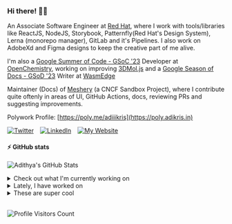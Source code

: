 ### Hi there! 👋🏻
  
An Associate Software Engineer at [Red Hat](https://www.redhat.com), where I work with tools/libraries like ReactJS, NodeJS, Storybook, Patternfly(Red Hat's Design System), Lerna (monorepo manager), GitLab and it's Pipelines. I also work on AdobeXd and Figma designs to keep the creative part of me alive.

I'm also a [Google Summer of Code - GSoC '23](https://summerofcode.withgoogle.com/) Developer at [OpenChemistry](https://openchemistry.org), working on improving [3DMol.js](https://github.com/3dmol/3Dmol.js) and a [Google Season of Docs - GSoD '23](https://developers.google.com/season-of-docs) Writer at [WasmEdge](https://github.com/WasmEdge)

Maintainer (Docs) of [Meshery](https://github.com/meshery) (a CNCF Sandbox Project), where I contribute quite oftenly in areas of UI, GitHub Actions, docs, reviewing PRs and suggesting improvements.

Polywork Profile: [https://poly.me/adiiikris](https://poly.adikris.in)

[![Twitter](https://img.shields.io/badge/-@adii_kris-%231DA1F2?style=for-the-badge&logo=twitter&logoColor=ffffff)](https:/twitter.adikris.in) &ensp;
[![LinkedIn](https://img.shields.io/badge/-Adithya%20Krishna-%230A67C3?style=for-the-badge&logo=linkedin&logoColor=ffffff)](https://linkedin.adikris.in/) &ensp;
[![My Website](https://img.shields.io/badge/-My%20Website-%230A67C3?style=for-the-badge)](https://adikris.in/)

#### ⚡️ GitHub stats

![Adithya's GitHub Stats](https://github-readme-stats.vercel.app/api?username=adithyaakrishna&show_icons=true&hide_border=true&title_color=fff&icon_color=79ff97&text_color=9f9f9f&bg_color=151515)


<details>
  <summary>Check out what I'm currently working on</summary>
  
  - [3dmol/3Dmol.js](https://github.com/3dmol/3Dmol.js) - WebGL accelerated JavaScript molecular graphics library (5 days ago)
  - [adithyaakrishna/dotfiles](https://github.com/adithyaakrishna/dotfiles) - My Personal Configuration for GH CodeSpaces (6 days ago)
  - [WasmEdge/docs](https://github.com/WasmEdge/docs) -  (1 week ago)
  - [meshery/meshery](https://github.com/meshery/meshery) - Meshery, the cloud native manager (2 weeks ago)
  - [facebook/docusaurus](https://github.com/facebook/docusaurus) - Easy to maintain open source documentation websites. (2 weeks ago)
</details>

<details>
  <summary>Lately, I have worked on</summary>
  
  - [[Feat] - Enabled Concurrency for Deploy Workflow](https://github.com/WasmEdge/docs/pull/113) on [WasmEdge/docs](https://github.com/WasmEdge/docs) (1 week ago)
  - [[Chore] - Updated CI and Added Caching Feature](https://github.com/3dmol/3Dmol.js/pull/691) on [3dmol/3Dmol.js](https://github.com/3dmol/3Dmol.js) (1 week ago)
  - [[Chore] - Enabled Concurrency for Deploy Workflow](https://github.com/WasmEdge/docs/pull/111) on [WasmEdge/docs](https://github.com/WasmEdge/docs) (1 week ago)
  - [fix: CI workflows bug and linting](https://github.com/WasmEdge/docs/pull/109) on [WasmEdge/docs](https://github.com/WasmEdge/docs) (1 week ago)
  - [[Docs] Remove Unnecessary Docs and Reorganised Others](https://github.com/WasmEdge/WasmEdge/pull/2593) on [WasmEdge/WasmEdge](https://github.com/WasmEdge/WasmEdge) (1 week ago)
</details>

<details>
  <summary>These are super cool</summary>
  
  - [ueberdosis/tiptap](https://github.com/ueberdosis/tiptap) - The headless editor framework for web artisans. (today)
  - [aidenybai/million](https://github.com/aidenybai/million) - The Virtual DOM Replacement for React (today)
  - [Akhil-2001/InceptionNet-Malware-Analysis](https://github.com/Akhil-2001/InceptionNet-Malware-Analysis) - Modern malware is designed to evade signature-based detection techniques. Thus, we can use Deep Convoluted Neural Networks in order to classify malware depicted by its binary malware image. In this project, we particularly use InceptionNetV3 for classifying malware binaries. (today)
  - [arXiv/arxiv-docs](https://github.com/arXiv/arxiv-docs) - Help, about and other static pages (1 day ago)
  - [FederatedAI/KubeFATE](https://github.com/FederatedAI/KubeFATE) - Manage federated learning workload using cloud native technologies. (1 day ago)
</details>

<br> 

![Profile Visitors Count](https://profile-counter.glitch.me/adithyaakrishna/count.svg)
